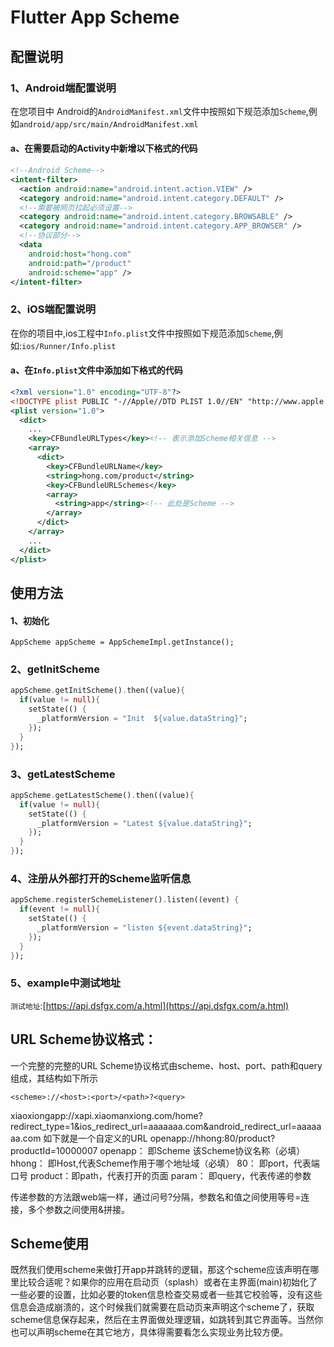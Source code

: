 # Flutter App Scheme

## 配置说明

### 1、Android端配置说明
在您项目中 Android的`AndroidManifest.xml`文件中按照如下规范添加`Scheme`,例如`android/app/src/main/AndroidManifest.xml`

#### a、在需要启动的Activity中新增以下格式的代码
```xml
<!--Android Scheme-->
<intent-filter>
  <action android:name="android.intent.action.VIEW" />
  <category android:name="android.intent.category.DEFAULT" />
  <!--需要被网页拉起必须设置-->
  <category android:name="android.intent.category.BROWSABLE" />
  <category android:name="android.intent.category.APP_BROWSER" />
  <!--协议部分-->
  <data
    android:host="hong.com"
    android:path="/product"
    android:scheme="app" />
</intent-filter>
```

### 2、iOS端配置说明
在你的项目中,ios工程中```Info.plist```文件中按照如下规范添加`Scheme`,例如:`ios/Runner/Info.plist`

#### a、在`Info.plist`文件中添加如下格式的代码
```xml
<?xml version="1.0" encoding="UTF-8"?>
<!DOCTYPE plist PUBLIC "-//Apple//DTD PLIST 1.0//EN" "http://www.apple.com/DTDs/PropertyList-1.0.dtd">
<plist version="1.0">
  <dict>
    ...
    <key>CFBundleURLTypes</key><!-- 表示添加Scheme相关信息 -->
    <array>
      <dict>
        <key>CFBundleURLName</key>
        <string>hong.com/product</string>
        <key>CFBundleURLSchemes</key>
        <array>
          <string>app</string><!-- 此处是Scheme -->
        </array>
      </dict>
    </array>
    ...
  </dict>
</plist>
```


## 使用方法

#### 1、初始化
```
AppScheme appScheme = AppSchemeImpl.getInstance();
```
### 2、getInitScheme
```dart
appScheme.getInitScheme().then((value){
  if(value != null){
    setState(() {
      _platformVersion = "Init  ${value.dataString}";
    });
  }
});
```
### 3、getLatestScheme
```dart
appScheme.getLatestScheme().then((value){
  if(value != null){
    setState(() {
      _platformVersion = "Latest ${value.dataString}";
    });
  }
});
```

### 4、注册从外部打开的Scheme监听信息
```dart
appScheme.registerSchemeListener().listen((event) {
  if(event != null){
    setState(() {
      _platformVersion = "listen ${event.dataString}";
    });
  }
});
```

### 5、example中测试地址

`测试地址`:[https://api.dsfgx.com/a.html](https://api.dsfgx.com/a.html)


## URL Scheme协议格式：
一个完整的完整的URL Scheme协议格式由scheme、host、port、path和query组成，其结构如下所示    
```
<scheme>://<host>:<port>/<path>?<query>
```
xiaoxiongapp://xapi.xiaomanxiong.com/home?redirect_type=1&ios_redirect_url=aaaaaaa.com&android_redirect_url=aaaaaaa.com
如下就是一个自定义的URL
openapp://hhong:80/product?productId=10000007
openapp： 即Scheme 该Scheme协议名称（必填）
hhong： 即Host,代表Scheme作用于哪个地址域（必填）
80： 即port，代表端口号
product：即path，代表打开的页面
param： 即query，代表传递的参数

传递参数的方法跟web端一样，通过问号?分隔，参数名和值之间使用等号=连接，多个参数之间使用&拼接。


## Scheme使用
既然我们使用scheme来做打开app并跳转的逻辑，那这个scheme应该声明在哪里比较合适呢？如果你的应用在启动页（splash）或者在主界面(main)初始化了一些必要的设置，比如必要的token信息检查交易或者一些其它校验等，没有这些信息会造成崩溃的，这个时候我们就需要在启动页来声明这个scheme了，获取scheme信息保存起来，然后在主界面做处理逻辑，如跳转到其它界面等。当然你也可以声明scheme在其它地方，具体得需要看怎么实现业务比较方便。